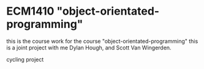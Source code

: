# ECM1410 "object-orientated-programming"
this is the course work for the course "object-orientated-programming"
this is a joint project with me Dylan Hough, and Scott Van Wingerden.

cycling project
